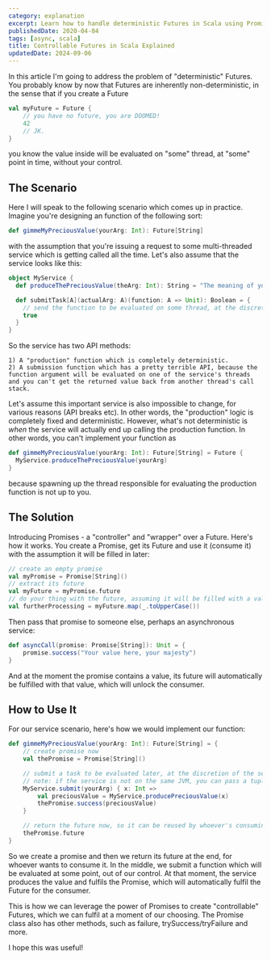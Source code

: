 ```yaml
---
category: explanation
excerpt: Learn how to handle deterministic Futures in Scala using Promises in this article
publishedDate: 2020-04-04
tags: [async, scala]
title: Controllable Futures in Scala Explained
updatedDate: 2024-09-06
---
```


In this article I'm going to address the problem of "deterministic" Futures. You probably know by now that Futures are inherently non-deterministic, in the sense that if you create a Future

```scala
val myFuture = Future {
    // you have no future, you are DOOMED!
    42
    // JK.
}
```

you know the value inside will be evaluated on "some" thread, at "some" point in time, without your control.

## The Scenario

Here I will speak to the following scenario which comes up in practice. Imagine you're designing an function of the following sort:

```scala
def gimmeMyPreciousValue(yourArg: Int): Future[String]
```

with the assumption that you're issuing a request to some multi-threaded service which is getting called all the time. Let's also assume that the service looks like this:

```scala
object MyService {
  def produceThePreciousValue(theArg: Int): String = "The meaning of your life is " + (theArg / 42)

  def submitTask[A](actualArg: A)(function: A => Unit): Boolean = {
    // send the function to be evaluated on some thread, at the discretion of the scheduling logic
    true
  }
}
```

So the service has two API methods:

    1) A "production" function which is completely deterministic.
    2) A submission function which has a pretty terrible API, because the function argument will be evaluated on one of the service's threads and you can't get the returned value back from another thread's call stack.

Let's assume this important service is also impossible to change, for various reasons (API breaks etc). In other words, the "production" logic is completely fixed and deterministic. However, what's not deterministic is _when_ the service will actually end up calling the production function. In other words, you can't implement your function as

```scala
def gimmeMyPreciousValue(yourArg: Int): Future[String] = Future {
  MyService.produceThePreciousValue(yourArg)
}
```

because spawning up the thread responsible for evaluating the production function is not up to you.

## The Solution

Introducing Promises - a "controller" and "wrapper" over a Future. Here's how it works. You create a Promise, get its Future and use it (consume it) with the assumption it will be filled in later:

```scala
// create an empty promise
val myPromise = Promise[String]()
// extract its future
val myFuture = myPromise.future
// do your thing with the future, assuming it will be filled with a value at some point
val furtherProcessing = myFuture.map(_.toUpperCase())
```

Then pass that promise to someone else, perhaps an asynchronous service:

```scala
def asyncCall(promise: Promise[String]): Unit = {
    promise.success("Your value here, your majesty")
}
```

And at the moment the promise contains a value, its future will automatically be fulfilled with that value, which will unlock the consumer.

## How to Use It

For our service scenario, here's how we would implement our function:

```scala
def gimmeMyPreciousValue(yourArg: Int): Future[String] = {
    // create promise now
    val thePromise = Promise[String]()

    // submit a task to be evaluated later, at the discretion of the service
    // note: if the service is not on the same JVM, you can pass a tuple with the arg and the promise so the service has access to both
    MyService.submit(yourArg) { x: Int =>
        val preciousValue = MyService.producePreciousValue(x)
        thePromise.success(preciousValue)
    }

    // return the future now, so it can be reused by whoever's consuming it
    thePromise.future
}
```

So we create a promise and then we return its future at the end, for whoever wants to consume it. In the middle, we submit a function which will be evaluated at some point, out of our control. At that moment, the service produces the value and fulfils the Promise, which will automatically fulfil the Future for the consumer.

This is how we can leverage the power of Promises to create "controllable" Futures, which we can fulfil at a moment of our choosing. The Promise class also has other methods, such as failure, trySuccess/tryFailure and more.

I hope this was useful!
